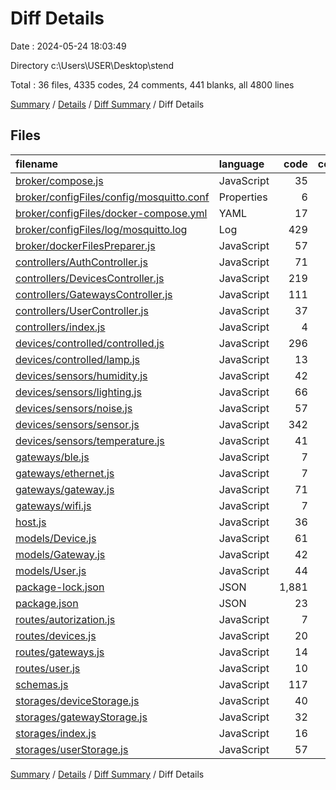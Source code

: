 # Diff Details

Date : 2024-05-24 18:03:49

Directory c:\\Users\\USER\\Desktop\\stend

Total : 36 files,  4335 codes, 24 comments, 441 blanks, all 4800 lines

[Summary](results.md) / [Details](details.md) / [Diff Summary](diff.md) / Diff Details

## Files
| filename | language | code | comment | blank | total |
| :--- | :--- | ---: | ---: | ---: | ---: |
| [broker/compose.js](/broker/compose.js) | JavaScript | 35 | 0 | 15 | 50 |
| [broker/configFiles/config/mosquitto.conf](/broker/configFiles/config/mosquitto.conf) | Properties | 6 | 0 | 2 | 8 |
| [broker/configFiles/docker-compose.yml](/broker/configFiles/docker-compose.yml) | YAML | 17 | 0 | 1 | 18 |
| [broker/configFiles/log/mosquitto.log](/broker/configFiles/log/mosquitto.log) | Log | 429 | 0 | 1 | 430 |
| [broker/dockerFilesPreparer.js](/broker/dockerFilesPreparer.js) | JavaScript | 57 | 0 | 13 | 70 |
| [controllers/AuthController.js](/controllers/AuthController.js) | JavaScript | 71 | 0 | 18 | 89 |
| [controllers/DevicesController.js](/controllers/DevicesController.js) | JavaScript | 219 | 1 | 45 | 265 |
| [controllers/GatewaysController.js](/controllers/GatewaysController.js) | JavaScript | 111 | 10 | 25 | 146 |
| [controllers/UserController.js](/controllers/UserController.js) | JavaScript | 37 | 0 | 8 | 45 |
| [controllers/index.js](/controllers/index.js) | JavaScript | 4 | 0 | 1 | 5 |
| [devices/controlled/controlled.js](/devices/controlled/controlled.js) | JavaScript | 296 | 0 | 53 | 349 |
| [devices/controlled/lamp.js](/devices/controlled/lamp.js) | JavaScript | 13 | 0 | 9 | 22 |
| [devices/sensors/humidity.js](/devices/sensors/humidity.js) | JavaScript | 42 | 0 | 12 | 54 |
| [devices/sensors/lighting.js](/devices/sensors/lighting.js) | JavaScript | 66 | 0 | 17 | 83 |
| [devices/sensors/noise.js](/devices/sensors/noise.js) | JavaScript | 57 | 0 | 12 | 69 |
| [devices/sensors/sensor.js](/devices/sensors/sensor.js) | JavaScript | 342 | 1 | 46 | 389 |
| [devices/sensors/temperature.js](/devices/sensors/temperature.js) | JavaScript | 41 | 0 | 21 | 62 |
| [gateways/ble.js](/gateways/ble.js) | JavaScript | 7 | 0 | 3 | 10 |
| [gateways/ethernet.js](/gateways/ethernet.js) | JavaScript | 7 | 0 | 3 | 10 |
| [gateways/gateway.js](/gateways/gateway.js) | JavaScript | 71 | 0 | 8 | 79 |
| [gateways/wifi.js](/gateways/wifi.js) | JavaScript | 7 | 0 | 2 | 9 |
| [host.js](/host.js) | JavaScript | 36 | 1 | 8 | 45 |
| [models/Device.js](/models/Device.js) | JavaScript | 61 | 0 | 10 | 71 |
| [models/Gateway.js](/models/Gateway.js) | JavaScript | 42 | 1 | 14 | 57 |
| [models/User.js](/models/User.js) | JavaScript | 44 | 0 | 5 | 49 |
| [package-lock.json](/package-lock.json) | JSON | 1,881 | 0 | 1 | 1,882 |
| [package.json](/package.json) | JSON | 23 | 0 | 1 | 24 |
| [routes/autorization.js](/routes/autorization.js) | JavaScript | 7 | 0 | 2 | 9 |
| [routes/devices.js](/routes/devices.js) | JavaScript | 20 | 0 | 3 | 23 |
| [routes/gateways.js](/routes/gateways.js) | JavaScript | 14 | 0 | 4 | 18 |
| [routes/user.js](/routes/user.js) | JavaScript | 10 | 0 | 4 | 14 |
| [schemas.js](/schemas.js) | JavaScript | 117 | 9 | 42 | 168 |
| [storages/deviceStorage.js](/storages/deviceStorage.js) | JavaScript | 40 | 0 | 8 | 48 |
| [storages/gatewayStorage.js](/storages/gatewayStorage.js) | JavaScript | 32 | 0 | 7 | 39 |
| [storages/index.js](/storages/index.js) | JavaScript | 16 | 1 | 4 | 21 |
| [storages/userStorage.js](/storages/userStorage.js) | JavaScript | 57 | 0 | 13 | 70 |

[Summary](results.md) / [Details](details.md) / [Diff Summary](diff.md) / Diff Details